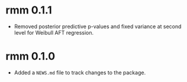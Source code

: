 # rmm 0.1.1

* Removed posterior predictive p-values and fixed variance at second level for Weibull AFT regression.

# rmm 0.1.0

* Added a `NEWS.md` file to track changes to the package.

